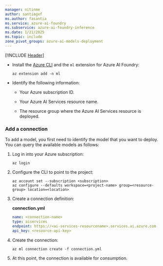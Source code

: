 ```yaml
---
manager: nitinme
author: santiagxf
ms.author: fasantia 
ms.service: azure-ai-foundry
ms.subservice: azure-ai-foundry-inference
ms.date: 1/21/2025
ms.topic: include
zone_pivot_groups: azure-ai-models-deployment
---
```


[!INCLUDE [Header](intro.md)]

* Install the [Azure CLI](/cli/azure/) and the `ml` extension for Azure AI Foundry:

    ```azurecli
    az extension add -n ml
    ```

* Identify the following information:

  * Your Azure subscription ID.

  * Your Azure AI Services resource name.

  * The resource group where the Azure AI Services resource is deployed.
    
    
### Add a connection

To add a model, you first need to identify the model that you want to deploy. You can query the available models as follows:

1. Log in into your Azure subscription:

    ```azurecli
    az login
    ```

2. Configure the CLI to point to the project:

    ```azurecli
    az account set --subscription <subscription>
    az configure --defaults workspace=<project-name> group=<resource-group> location=<location>
    ```

3. Create a connection definition:

    __connection.yml__

    ```yml
    name: <connection-name>
    type: aiservices
    endpoint: https://<ai-services-resourcename>.services.ai.azure.com
    api_key: <resource-api-key>
    ```
4. Create the connection:

    ```azurecli
    az ml connection create -f connection.yml
    ```
5. At this point, the connection is available for consumption.